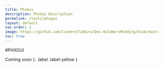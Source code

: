 ```yaml
---
title: PhxGui
description: PhxGui Description
permalink: /tools/phxgui
layout: default
nav_order: 2
image: https://github.com/CinderellaKuru/Dev.HaloWarsModding/blob/master/resources/images/metadata/header.png
toc: true
---
```


#PHXGUI
 
Coming soon
{: .label .label-yellow }